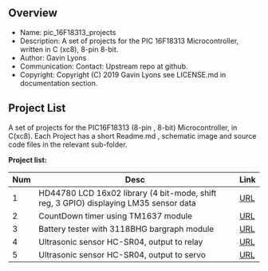 Overview
--------------------------------------------
* Name: pic_16F18313_projects
* Description: A set of projects for the PIC 16F18313 Microcontroller,
written in C (xc8), 8-pin 8-bit.
* Author: Gavin Lyons
* Communication: Contact: Upstream repo at github.
* Copyright: Copyright (C) 2019 Gavin Lyons see LICENSE.md in documentation section.

Project List
-----------------------------------------
A set of projects for the PIC16F18313 (8-pin , 8-bit) Microcontroller,
in C(xc8). Each Project has a short Readme.md ,  schematic image and source code files
in the relevant sub-folder. 

**Project list:**

| Num | Desc | Link |
| --- | --- | --- |
| 1  |  HD44780 LCD 16x02 library (4 bit-mode, shift reg, 3 GPIO) displaying LM35 sensor data |[URL](projects/LM35_LCD16X02_4bit) |
| 2  | CountDown timer using TM1637 module | [URL](projects/countdown_timer) |
| 3  | Battery tester with 3118BHG bargraph module | [URL](projects/bargraph) |
| 4  | Ultrasonic sensor HC-SR04, output to relay | [URL](projects/ultrarelay) |
| 5  | Ultrasonic sensor HC-SR04, output to servo | [URL](projects/ultraservo) |


